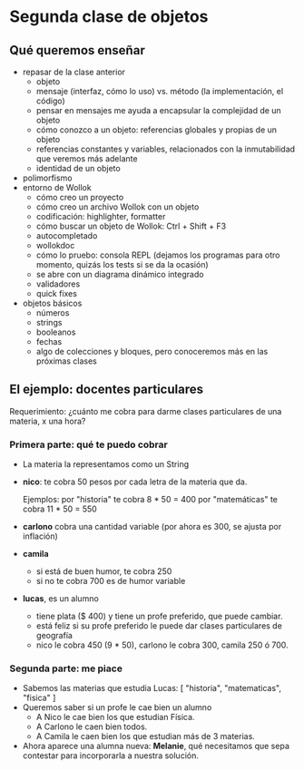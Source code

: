 # Segunda clase de objetos

## Qué queremos enseñar

- repasar de la clase anterior
  - objeto
  - mensaje (interfaz, cómo lo uso) vs. método (la implementación, el código)
  - pensar en mensajes me ayuda a encapsular la complejidad de un objeto
  - cómo conozco a un objeto: referencias globales y propias de un objeto
  - referencias constantes y variables, relacionados con la inmutabilidad que veremos más adelante
  - identidad de un objeto
- polimorfismo
- entorno de Wollok
  - cómo creo un proyecto
  - cómo creo un archivo Wollok con un objeto
  - codificación: highlighter, formatter
  - cómo buscar un objeto de Wollok: Ctrl + Shift + F3
  - autocompletado
  - wollokdoc
  - cómo lo pruebo: consola REPL (dejamos los programas para otro momento, quizás los tests si se da la ocasión)
  - se abre con un diagrama dinámico integrado
  - validadores
  - quick fixes
- objetos básicos
  - números
  - strings
  - booleanos
  - fechas
  - algo de colecciones y bloques, pero conoceremos más en las próximas clases

## El ejemplo: docentes particulares

Requerimiento: ¿cuánto me cobra para darme clases particulares de una materia, x una hora?

### Primera parte: qué te puedo cobrar

- La materia la representamos como un String
- **nico**: te cobra 50 pesos por cada letra de la materia que da.
  
  Ejemplos: por "historia" te cobra 8 * 50 = 400
  por "matemáticas" te cobra 11 * 50 = 550
  
- **carlono**
  cobra una cantidad variable (por ahora es 300, se ajusta por inflación)

- **camila**
  - si está de buen humor, te cobra 250 
  - si no te cobra 700
  es de humor variable

- **lucas**, es un alumno
  - tiene plata ($ 400) y tiene un profe preferido, que puede cambiar.
  - está feliz si su profe preferido le puede dar clases particulares de geografía
  - nico le cobra 450 (9 * 50), carlono le cobra 300, camila 250 ó 700.

### Segunda parte: me piace

- Sabemos las materias que estudia Lucas: [ "historia", "matematicas", "fisica" ]
- Queremos saber si un profe le cae bien un alumno
  - A Nico le cae bien los que estudian Física.
  - A Carlono le caen bien todos.
  - A Camila le caen bien los que estudian más de 3 materias.
- Ahora aparece una alumna nueva: **Melanie**, qué necesitamos que sepa contestar para incorporarla a nuestra solución.
